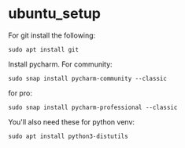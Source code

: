# ubuntu_setup

For git install the following:
```
sudo apt install git
```
Install pycharm. For community:
```
sudo snap install pycharm-community --classic
```
for pro:
```
sudo snap install pycharm-professional --classic
```

You'll also need these for python venv:
```
sudo apt install python3-distutils
```
